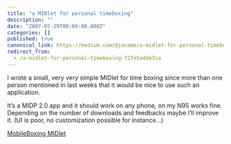 ```yaml
---
title: "a MIDlet for personal timeboxing"
description: ""
date: "2007-07-29T00:00:00.000Z"
categories: []
published: true
canonical_link: https://medium.com/@javame/a-midlet-for-personal-timeboxing-727e5adde7ca
redirect_from:
  - /a-midlet-for-personal-timeboxing-727e5adde7ca
---
```


I wrote a small, very very simple MIDlet for time boxing since more than one person mentioned in last weeks that it would be nice to use such an application.

It’s a MIDP 2.0 app and it should work on any phone, on my N95 works fine. Depending on the number of downloads and feedbacks maybe I’ll improve it. (UI is poor, no customization possible for instance…)

[MobileBoxing MIDlet](http://blog.java2me.org/wp-content/uploads/2007/07/mobileboxing.zip "MobileBoxing MIDlet")
